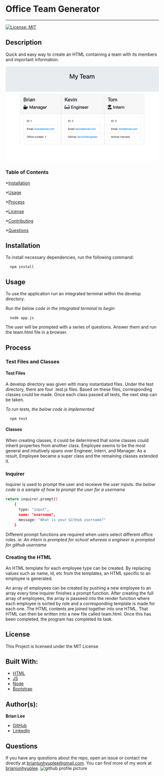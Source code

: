 
# Office Team Generator
<hr>

[![License: MIT](https://img.shields.io/badge/License-MIT-blue.svg)](https://opensource.org/licenses/MIT)

## Description

Quick and easy way to create an HTML containing a team with its members and important information.

![Image of Website](Assets/web.png)

### Table of Contents

*[Installation](#installation)

*[Usage](#usage)

*[Process](#process)

*[License](#license)

*[Contributing](#contributing)

*[Questions](#questions)

## Installation

To install necessary dependencies, run the following command:

```
  npm install
```


## Usage
 
To use the application run an integrated terminal within the develop directory. 

*Run the below code in the integrated terminal to begin*

```
  node app.js
```

The user will be prompted with a series of questions. Answer them and run the team.html file in a browser.

## Process

### Test Files and Classes

#### Test Files

A develop directory was given with many instantiated files. Under the test directory, there are four .test.js files.
Based on these files, corresponding classes could be made. Once each class passed all tests, the next step can be taken.

*To run tests, the below code is implemented*
```
  npm test
```

#### Classes

When creating classes, it could be determined that some classes could inherit properties from another class. Employee seems to be the most general and intuitively spans over Engineer, Intern, and Manager. As a result, Employee became a super class and the remaining classes extended it.

### Inquirer

Inquirer is used to prompt the user and receieve the user inputs.
*the below code is a sample of how to prompt the user for a username*

```bash
return inquirer.prompt([
    {
      type: "input",
      name: "username",
      message: "What is your GitHub username?"
    }
```

Different prompt functions are required when users select different office roles. 
*ie: An intern is prompted for school whereas a engineer is prompted for github username*

### Creating the HTML

An HTML template for each employee type can be created. By replacing values such as name, id, etc from the templates, an HTML specific to an employee is generated.

An array of employees can be created by pushing a new employee to an array every time inquirer finishes a prompt function. After creating the full array of employees, the array is passeed into the render function where each employee is sorted by role and a corresponding template is made for each one. The HTML contents are joined together into one HTML. That HTML can then be written into a new file called team.html.
Once this has been completed, the program has completed its task.

## License

This Project is licensed under the MIT License


## Built With:
* [HTML](https://developer.mozilla.org/en-US/docs/Web/HTML)
* [JS](https://developer.mozilla.org/en-US/docs/Web/JS)
* [Node](https://developer.mozilla.org/en-US/docs/Web/API/Node)
* [Bootstrap](https://developer.mozilla.org/en-US/docs/Glossary/Bootstrap)


## Author(s):
**Brian Lee**
* [GitHub](https://github.com/brianjunhyuplee)
* [LinkedIn](https://www.linkedin.com/in/brian-lee-559208187/)


## Questions

If you have any questions about the repo, open an issue or contact me directly at [brianjunhyuplee@gmail.com](brianjunhyup@gmail.com). You can find more of my work at [brianjunhyuplee](https://github.com/brianjunhyuplee). <img src = "https://avatars3.githubusercontent.com/u/70872311?v=4" width = 20 alt = "github profile picture">
    